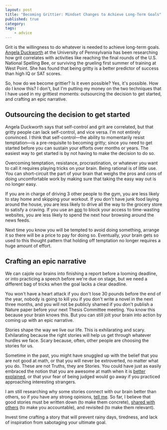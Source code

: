 ```yaml
---
layout: post
title: "Becoming Grittier: Mindset Changes to Achieve Long-Term Goals"
published: true
category:
tags:
    - advice
---
```


Grit is the willingness to do whatever is needed to achieve long-term goals. [Angela Duckworth](http://www.ted.com/talks/angela_lee_duckworth_the_key_to_success_grit.html) at the University of Pennsylvania has been researching how grit correlates with activities like reaching the final rounds of the U.S. National Spelling Bee, or surviving the grueling first summer of training at West Point. She has found that being gritty is a better predictor of success than high IQ or SAT scores.

So, how do we become grittier? Is it even possible? Yes, it's possible. How do I know this? I don't, but I'm putting my money on the two techniques that I have used in my grittiest moments: outsourcing the decision to get started, and crafting an epic narrative.

<!--excerpt-->

## Outsourcing the decision to get started

Angela Duckworth says that self-control and grit are correlated, but that gritty people can lack self-control, and vice versa. I'm not entirely convinced. I think that self-control—the ability to momentarily resist temptation—is a pre-requisite to becoming gritty; since you need to get started before you can sustain your efforts over months or years. The easiest way to get started is by not having to make the decision to do so.

Overcoming temptation, resistance, procrastination, or whatever you want to call it requires playing tricks on your brain. Being rational is of little use. You can short-circuit the part of your brain that weighs the pros and cons of doing uncomfortable work by making sure that taking the easy way out is no longer easy.

If you are in charge of driving 3 other people to the gym, you are less likely to stay home and skipping your workout. If you don't have junk food laying around the house, you are less likely to drive all the way to the grocery store to satisfy a craving. If you use an [app](http://selfcontrolapp.com/) to block your access to time-wasting websites, you are less likely to spend the next hour browsing around the news feeds.

Next time you know you will be tempted to avoid doing something, arrange it so there will be a price to pay for doing so. Eventually, your brain gets so used to this thought pattern that holding off temptation no longer requires a huge amount of effort.

## Crafting an epic narrative

We can cajole our brains into finishing a report before a looming deadline, or into practicing a speech before we're due on stage, but we need a different bag of tricks when the goal lacks a clear deadline.

You won't have a heart attack if you don't lose 30 pounds before the end of the year, nobody is going to kill you if you don't write a novel in the next three months, and you will not be publicly shamed if you don't publish a Nature paper before your next Thesis Committee meeting. You know this because your brain knows this. But you can still jolt your brain into action by coming up with an epic narrative.

Stories shape the way we live our life. This is exhilarating and scary. Exhilarating because the right stories will help us get through whatever hurdles we face. Scary because, often, other people are choosing the stories for us.

Sometime in the past, you might have snuggled up with the belief that you are not good at math, or that you will never be extroverted, no matter what you do. These are not Truths, they are Stories. You could have just as easily embraced the notion that you are awesome at math when it is [better](https://www.youtube.com/user/Vihart) [explained](http://betterexplained.com/), or that your fear of being judged would go away if you practiced approaching interesting strangers.

I am still researching why some stories connect with our brain better than others, so if you have any strong opinions, [tell me](mailto:nachocab@gmail.com). So far, I believe that good stories must be written down (to make them concrete), [shared with others](http://reasoniamhere.com/2013/09/07/im-starting-a-30-day-challenge-to-get-back-to-blogging/) (to make you accountable), and revisited (to make them relevant).

Invest time crafting a story that will prevent rainy days, tiredness, and lack of inspiration from sabotaging your ultimate goal.

